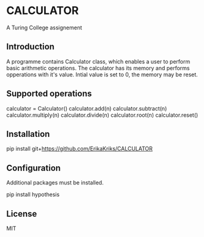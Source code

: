 # CALCULATOR
A Turing College assignement

## Introduction
A programme contains Calculator class, which enables a user to perform basic arithmetic  operations.
The calculator has its memory and performs opperations with it's value. Intial value is set to 0, the memory may be reset.

## Supported operations
calculator = Calculator()
calculator.add(n)
calculator.subtract(n)
calculator.multiply(n)
calculator.divide(n)
calculator.root(n)
calculator.reset()

## Installation
pip install git+https://github.com/ErikaKriks/CALCULATOR

## Configuration
Additional packages must be installed.

pip install hypothesis

## License
MIT
